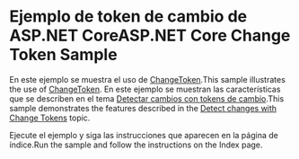 # <a name="aspnet-core-change-token-sample"></a><span data-ttu-id="ee618-101">Ejemplo de token de cambio de ASP.NET Core</span><span class="sxs-lookup"><span data-stu-id="ee618-101">ASP.NET Core Change Token Sample</span></span>

<span data-ttu-id="ee618-102">En este ejemplo se muestra el uso de [ChangeToken](https://docs.microsoft.com/dotnet/api/microsoft.extensions.primitives.changetoken).</span><span class="sxs-lookup"><span data-stu-id="ee618-102">This sample illustrates the use of [ChangeToken](https://docs.microsoft.com/dotnet/api/microsoft.extensions.primitives.changetoken).</span></span> <span data-ttu-id="ee618-103">En este ejemplo se muestran las características que se describen en el tema [Detectar cambios con tokens de cambio](https://docs.microsoft.com/aspnet/core/fundamentals/change-tokens).</span><span class="sxs-lookup"><span data-stu-id="ee618-103">This sample demonstrates the features described in the [Detect changes with Change Tokens](https://docs.microsoft.com/aspnet/core/fundamentals/change-tokens) topic.</span></span>

<span data-ttu-id="ee618-104">Ejecute el ejemplo y siga las instrucciones que aparecen en la página de índice.</span><span class="sxs-lookup"><span data-stu-id="ee618-104">Run the sample and follow the instructions on the Index page.</span></span>
